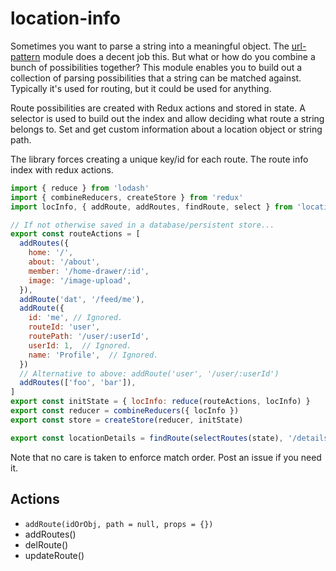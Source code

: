 # location-info

Sometimes you want to parse a string into a meaningful object. The [url-pattern](https://github.com/snd/url-pattern) module does a decent job this. But what or how do you combine a bunch of possibilities together? This module enables you to build out a collection of parsing possibilities that a string can be matched against. Typically it's used for routing, but it could be used for anything.

Route possibilities are created with Redux actions and stored in state. A selector is used to build out the index and allow deciding what route a string belongs to.
Set and get custom information about a location object or string path.

The library forces creating a unique key/id for each route. The route info index with redux actions.

```javascript
import { reduce } from 'lodash'
import { combineReducers, createStore } from 'redux'
import locInfo, { addRoute, addRoutes, findRoute, select } from 'location-info'

// If not otherwise saved in a database/persistent store...
export const routeActions = [
  addRoutes({
    home: '/',
    about: '/about',
    member: '/home-drawer/:id',
    image: '/image-upload',
  }),
  addRoute('dat', '/feed/me'),
  addRoute({
    id: 'me', // Ignored.
    routeId: 'user',
    routePath: '/user/:userId',
    userId: 1,  // Ignored.
    name: 'Profile',  // Ignored.
  })
  // Alternative to above: addRoute('user', '/user/:userId')
  addRoutes(['foo', 'bar']),
]
export const initState = { locInfo: reduce(routeActions, locInfo) }
export const reducer = combineReducers({ locInfo })
export const store = createStore(reducer, initState)

export const locationDetails = findRoute(selectRoutes(state), '/details/vroom')

```

Note that no care is taken to enforce match order. Post an issue if you need it.

## Actions

* `addRoute(idOrObj, path = null, props = {})`
* addRoutes()
* delRoute()
* updateRoute()
